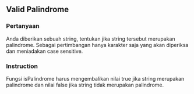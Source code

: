 ## **Valid Palindrome**

### **Pertanyaan**

Anda diberikan sebuah string, tentukan jika string tersebut merupakan palindrome. Sebagai pertimbangan hanya karakter saja yang akan diperiksa dan meniadakan case sensitive.

### **Instruction**

Fungsi isPalindrome harus mengembalikan nilai true jika string merupakan palindrome dan nilai false jika string tidak merupakan palindrome.
